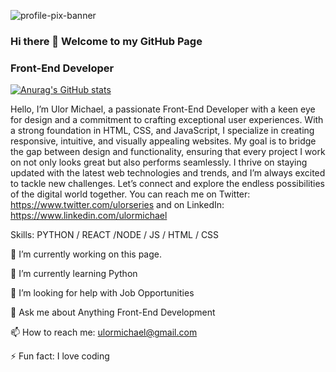 ![profile-pix-banner](https://github.com/ulormichael/ulormichael/assets/57299055/eb27335f-8ccb-4c1e-b225-007d16f25fe0)
### Hi there 👋 Welcome to my GitHub Page
### Front-End Developer
[![Anurag's GitHub stats](https://github-readme-stats.vercel.app/api?username=ulormichael)](https://github.com/anuraghazra/github-readme-stats)

Hello, I’m Ulor Michael, a passionate Front-End Developer with a keen eye for design and a commitment to crafting exceptional user experiences. With a strong foundation in HTML, CSS, and JavaScript, I specialize in creating responsive, intuitive, and visually appealing websites. My goal is to bridge the gap between design and functionality, ensuring that every project I work on not only looks great but also performs seamlessly. I thrive on staying updated with the latest web technologies and trends, and I’m always excited to tackle new challenges. Let’s connect and explore the endless possibilities of the digital world together. You can reach me on Twitter: https://www.twitter.com/ulorseries and on LinkedIn: https://www.linkedin.com/ulormichael

Skills: PYTHON / REACT /NODE / JS / HTML / CSS

🔭 I’m currently working on this page.

🌱 I’m currently learning Python

🤔 I’m looking for help with Job Opportunities

💬 Ask me about Anything Front-End Development

📫 How to reach me: ulormichael@gmail.com

⚡ Fun fact: I love coding


